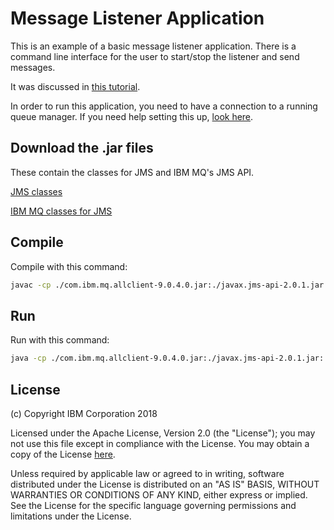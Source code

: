 # Message Listener Application

This is an example of a basic message listener application. There is a command line interface for the user to start/stop the listener and send messages. 

It was discussed in [this tutorial](https://developer.ibm.com/messaging/learn-mq/mq-tutorials/slow-lost-messages-high-cpu-improve-your-mq-app/).

In order to run this application, you need to have a connection to a running queue manager. If you need help setting this up, [look here](https://developer.ibm.com/messaging/learn-mq/mq-tutorials/mq-connect-to-queue-manager/).

## Download the .jar files

These contain the classes for JMS and IBM MQ's JMS API.

[JMS classes](http://central.maven.org/maven2/javax/jms/javax.jms-api/2.0.1/javax.jms-api-2.0.1.jar)

[IBM MQ classes for JMS](http://central.maven.org/maven2/com/ibm/mq/com.ibm.mq.allclient/9.0.4.0/com.ibm.mq.allclient-9.0.4.0.jar)

## Compile

Compile with this command:

```bash
javac -cp ./com.ibm.mq.allclient-9.0.4.0.jar:./javax.jms-api-2.0.1.jar com/ibm/mq/samples/jms/*.java
```

## Run

Run with this command:

```bash
java -cp ./com.ibm.mq.allclient-9.0.4.0.jar:./javax.jms-api-2.0.1.jar:. com.ibm.mq.samples.jms.MyFirstMessageListenerApplication
```

## License

(c) Copyright IBM Corporation 2018

Licensed under the Apache License, Version 2.0 (the "License");
you may not use this file except in compliance with the License.
You may obtain a copy of the License [here](http://www.apache.org/licenses/LICENSE-2.0).

Unless required by applicable law or agreed to in writing, software
distributed under the License is distributed on an "AS IS" BASIS,
WITHOUT WARRANTIES OR CONDITIONS OF ANY KIND, either express or implied.
See the License for the specific language governing permissions and
limitations under the License.
